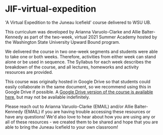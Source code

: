 # JIF-virtual-expedition
'A Virtual Expedition to the Juneau Icefield' course delivered to WSU UB.

This curriculum was developed by Arianna Varuolo-Clarke and Allie Balter-Kennedy as part of the two-week, virtual 2021 Summer Academy hosted by the Washington State University Upward Bound program. 

We delivered the course in two one-week segments and students were able to take one or both weeks. Therefore, activities from either week can stand alone or be used in sequence. The Syllabus for each week describes the breakdown of the course, and all lectures, homeworks and activity resources are provided. 

This course was originally hosted in Google Drive so that students could easily collaborate in the same document, so we recommend using this in Google Drive if possible. A [Google Drive version of the course is available here]([url](https://drive.google.com/drive/folders/1QY8tYyHddSGzoEAyU5GwcshcwYHZTMGw?usp=sharing)), but may not be available indefinitely. 

Please reach out to Arianna Varuolo-Clarke (EMAIL) and/or Allie Balter-Kennedy (EMAIL) if you are having trouble accessing these resources or have any questions! We'd also love to hear about how you are using any or all of these resources - we created them to be shared and hope that you are able to bring the Juneau Icefield to your own classroom! 
